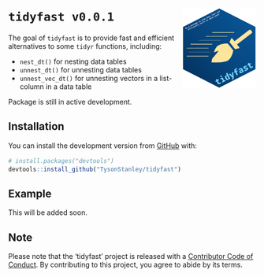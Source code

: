
<!-- README.md is generated from README.Rmd. Please edit that file -->

# `tidyfast v0.0.1` <img src=".graphics/tidyfast_hex.png" align="right" width="30%" height="30%" />

<!-- badges: start -->

<!-- badges: end -->

The goal of `tidyfast` is to provide fast and efficient alternatives to
some `tidyr` functions, including:

  - `nest_dt()` for nesting data tables
  - `unnest_dt()` for unnesting data tables
  - `unnest_vec_dt()` for unnesting vectors in a list-column in a data
    table

Package is still in active development.

## Installation

You can install the development version from
[GitHub](https://github.com/) with:

``` r
# install.packages("devtools")
devtools::install_github("TysonStanley/tidyfast")
```

## Example

This will be added soon.

## Note

Please note that the ‘tidyfast’ project is released with a [Contributor
Code of Conduct](.github/CODE_OF_CONDUCT.md). By contributing to this
project, you agree to abide by its terms.
